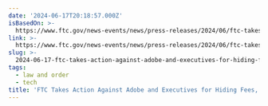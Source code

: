 ```yaml
---
date: '2024-06-17T20:18:57.000Z'
isBasedOn: >-
  https://www.ftc.gov/news-events/news/press-releases/2024/06/ftc-takes-action-against-adobe-executives-hiding-fees-preventing-consumers-easily-cancelling
link: >-
  https://www.ftc.gov/news-events/news/press-releases/2024/06/ftc-takes-action-against-adobe-executives-hiding-fees-preventing-consumers-easily-cancelling
slug: >-
  2024-06-17-ftc-takes-action-against-adobe-and-executives-for-hiding-fees-preventing-c
tags:
  - law and order
  - tech
title: 'FTC Takes Action Against Adobe and Executives for Hiding Fees, Preventing C'
---
```

 
